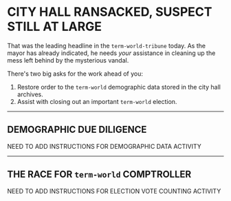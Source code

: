 # CITY HALL RANSACKED, SUSPECT STILL AT LARGE

That was the leading headline in the `term-world-tribune` today.
As the mayor has already indicated, he needs *your* assistance
in cleaning up the mess left behind by the mysterious vandal.

There's two big asks for the work ahead of you:
1. Restore order to the `term-world` demographic data stored in the city hall archives.
2. Assist with closing out an important `term-world` election.

---

## DEMOGRAPHIC DUE DILIGENCE

NEED TO ADD INSTRUCTIONS FOR DEMOGRAPHIC DATA ACTIVITY

---

## THE RACE FOR `term-world` COMPTROLLER

NEED TO ADD INSTRUCTIONS FOR ELECTION VOTE COUNTING ACTIVITY
